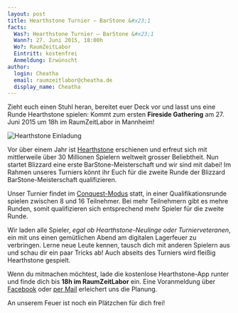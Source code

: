 ```yaml
---
layout: post
title: Hearthstone Turnier — BarStone &#x23;1
facts:
  Was?: Hearthstone Turnier — BarStone &#x23;1
  Wann?: 27. Juni 2015, 18:00h
  Wo?: RaumZeitLabor
  Eintritt: kostenfrei
  Anmeldung: Erwünscht
author:
  login: Cheatha
  email: raumzeitlabor@cheatha.de
  display_name: Cheatha
---
```


Zieht euch einen Stuhl heran, bereitet euer Deck vor und lasst uns eine Runde
Hearthstone spielen: Kommt zum ersten **Fireside&nbsp;Gathering** am 27.&nbsp;
Juni 2015 um 18h im RaumZeitLabor in Mannheim!

![Hearthstone Einladung](/assets/barstone_1.jpg)

Vor über einem Jahr ist [Hearthstone](http://eu.battle.net/hearthstone/de/)
erschienen und erfreut sich mit mittlerweile über 30 Millionen Spielern
weltweit grosser Beliebtheit. Nun startet Blizzard eine erste
BarStone-Meisterschaft und wir sind mit dabei! Im Rahmen unseres Turniers
könnt ihr Euch für die zweite Runde der Blizzard BarStone-Meisterschaft
qualifizieren.
<!--more-->

Unser Turnier findet im
[Conquest-Modus](https://www.youtube.com/watch?v=_hfGtSMPUMg) statt, in einer Qualifikationsrunde spielen zwischen 8 und 16 Teilnehmer. Bei mehr Teilnehmern gibt es mehre Runden, somit qualifizieren sich entsprechend mehr
Spieler für die zweite Runde.

Wir laden alle Spieler, *egal ob Hearthstone-Neulinge oder Turnierveteranen*,
ein mit uns einen gemütlichen Abend am digitalen Lagerfeuer zu verbringen.
Lerne neue Leute kennen, tausch dich mit anderen Spielern aus und schau dir
ein paar Tricks ab! Auch abseits des Turniers wird fleißig Hearthstone gespielt.

Wenn du mitmachen möchtest, lade die kostenlose Hearthstone-App runter und
finde dich bis **18h im RaumZeitLabor** ein. Eine Voranmeldung über
[Facebook](https://www.facebook.com/events/835488393196418/) oder
[per Mail](mailto:anmeldung@raumzeitlabor.de) erleichert uns die Planung.

An unserem Feuer ist noch ein Plätzchen für dich frei!
